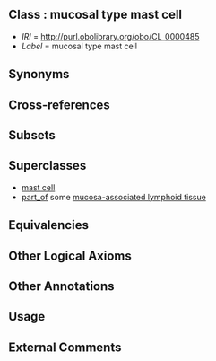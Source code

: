 
## Class : mucosal type mast cell

 * *IRI* = http://purl.obolibrary.org/obo/CL_0000485
 * *Label* = mucosal type mast cell

## Synonyms


## Cross-references


## Subsets


## Superclasses

 * [mast cell](../../CL/97/CL_0000097.md)
 * [part_of](../../BFO/50/BFO_0000050.md) some [mucosa-associated lymphoid tissue](../../UBERON/61/UBERON_0001961.md)

## Equivalencies


## Other Logical Axioms


## Other Annotations


## Usage


## External Comments

